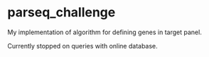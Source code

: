 # parseq_challenge
My implementation of algorithm for defining genes in target panel.

Currently stopped on queries with online database.
